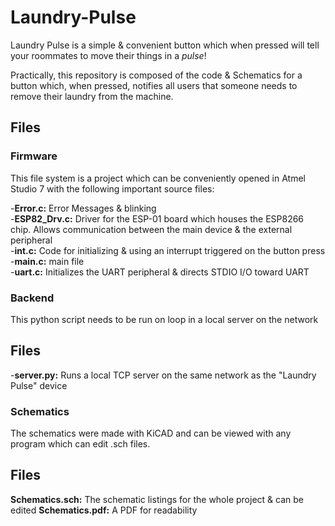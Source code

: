 # Laundry-Pulse
Laundry Pulse is a simple & convenient button which when pressed will tell your roommates to move their things in a *pulse*!

Practically, this repository is composed of the code &amp; Schematics for a button which, when pressed, notifies all users that someone needs to remove their laundry from the machine.

## Files

### Firmware

This file system is a project which can be conveniently opened in Atmel Studio 7 with the following important source files:

-**Error.c:** Error Messages & blinking \
-**ESP82_Drv.c:** Driver for the ESP-01 board which houses the ESP8266 chip. Allows communication between the main device & the external peripheral \
-**int.c:** Code for initializing & using an interrupt triggered on the button press \
-**main.c:** main file \
-**uart.c:** Initializes the UART peripheral & directs STDIO I/O toward UART

### Backend

This python script needs to be run on loop in a local server on the network

## Files

-**server.py:** Runs a local TCP server on the same network as the "Laundry Pulse" device

### Schematics

The schematics were made with KiCAD and can be viewed with any program which can edit .sch files.

## Files

**Schematics.sch:** The schematic listings for the whole project & can be edited
**Schematics.pdf:** A PDF for readability
